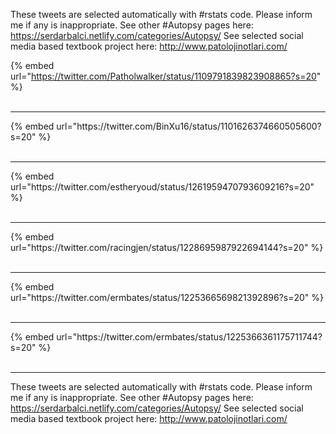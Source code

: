 

These tweets are selected automatically with #rstats code. Please inform me if any is inappropriate.
See other #Autopsy pages here: https://serdarbalci.netlify.com/categories/Autopsy/ 
See selected social media based textbook project here: http://www.patolojinotlari.com/

{% embed url="https://twitter.com/Patholwalker/status/1109791839823908865?s=20" %}<br>
<br>
<hr>
{% embed url="https://twitter.com/BinXu16/status/1101626374660505600?s=20" %}<br>
<br>
<hr>
{% embed url="https://twitter.com/estheryoud/status/1261959470793609216?s=20" %}<br>
<br>
<hr>
{% embed url="https://twitter.com/racingjen/status/1228695987922694144?s=20" %}<br>
<br>
<hr>
{% embed url="https://twitter.com/ermbates/status/1225366569821392896?s=20" %}<br>
<br>
<hr>
{% embed url="https://twitter.com/ermbates/status/1225366361175711744?s=20" %}<br>
<br>
<hr>


These tweets are selected automatically with #rstats code. Please inform me if any is inappropriate.
See other #Autopsy pages here: https://serdarbalci.netlify.com/categories/Autopsy/ 
See selected social media based textbook project here: http://www.patolojinotlari.com/
